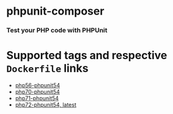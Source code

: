 # phpunit-composer

### Test your PHP code with PHPUnit

# Supported tags and respective `Dockerfile` links
-	[php56-phpunit54](https://github.com/Rcolet/phpunit-composer/blob/master/php56/phpunit54/Dockerfile)
-	[php70-phpunit54](https://github.com/Rcolet/phpunit-composer/tree/master/php70/phpunit54)
-	[php71-phpunit54](https://github.com/Rcolet/phpunit-composer/tree/master/php71/phpunit54)
-	[php72-phpunit54, latest](https://github.com/Rcolet/phpunit-composer/tree/master/php72/phpunit54)